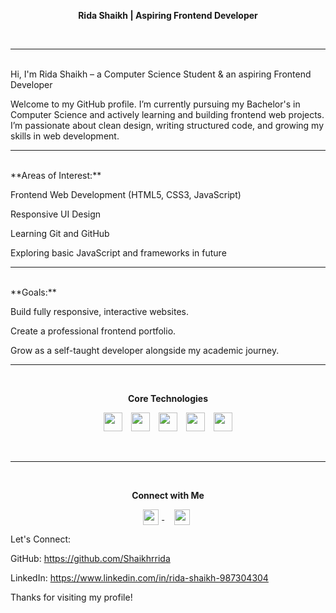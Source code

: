 
<p align="center"><strong>Rida Shaikh | Aspiring Frontend Developer</strong></p>
<br/>
<hr/>
<br/>
Hi, I'm Rida Shaikh – a Computer Science Student & an aspiring Frontend Developer

Welcome to my GitHub profile. I’m currently pursuing my Bachelor's in Computer Science and actively learning and building frontend web projects. I’m passionate about clean design, writing structured code, and growing my skills in web development.
<br/>
<hr/>
<br/>
**Areas of Interest:**

Frontend Web Development (HTML5, CSS3, JavaScript)

Responsive UI Design

Learning Git and GitHub

Exploring basic JavaScript and frameworks in future
<br/>
<hr/>
<br/>
**Goals:**


Build fully responsive, interactive websites.

Create a professional frontend portfolio.

Grow as a self-taught developer alongside my academic journey.
<br/>
<hr/>
<br/>
<p align="center"><strong>Core Technologies</strong></p>
<p align="center">
  <img src="https://cdn.jsdelivr.net/gh/devicons/devicon/icons/html5/html5-original.svg" width="30" style="margin-right:10px;"/>
  <img src="https://cdn.jsdelivr.net/gh/devicons/devicon/icons/css3/css3-original.svg" width="30" style="margin-right:10px;"/>
  <img src="https://cdn.jsdelivr.net/gh/devicons/devicon/icons/git/git-original.svg" width="30" style="margin-right:10px;"/>
  <img src="https://cdn.jsdelivr.net/gh/devicons/devicon/icons/github/github-original.svg" width="30" style="margin-right:10px;"/>
  <img src="https://upload.wikimedia.org/wikipedia/commons/3/3d/Microsoft_Office_Word_%282018%E2%80%93present%29.svg" width="30"/>
</p>

<br/>
<hr/>
<br/>
<p align="center"><strong>Connect with Me</strong></p>
<p align="center">
  <a href="https://www.linkedin.com/in/shaikhrida" target="_blank">
    <img src="https://cdn-icons-png.flaticon.com/512/174/174857.png" width="25" style="vertical-align:middle; margin-right:5px;"/> 
  </a>
  &nbsp;&nbsp;&nbsp;
  <a href="mailto:ridajunaidshaikh@gmail.com" target="_blank">
    <img src="https://upload.wikimedia.org/wikipedia/commons/4/4e/Gmail_Icon.png" width="25" style="vertical-align:middle; margin-right:5px;"/>
  </a>
</p>





Let's Connect:

GitHub: https://github.com/Shaikhrrida

LinkedIn: https://www.linkedin.com/in/rida-shaikh-987304304

Thanks for visiting my profile!

<!--
**Shaikhrrida/Shaikhrrida** is a ✨ _special_ ✨ repository because its `README.md` (this file) appears on your GitHub profile.

Here are some ideas to get you started:

- 🔭 I’m currently working on ...
- 🌱 I’m currently learning ...
- 👯 I’m looking to collaborate on ...
- 🤔 I’m looking for help with ...
- 💬 Ask me about ...
- 📫 How to reach me: ...
- 😄 Pronouns: ...
- ⚡ Fun fact: ...
-->
